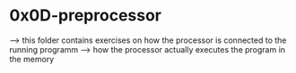 # 0x0D-preprocessor
--> this folder contains exercises on how the processor is connected to 
the running programm
--> how the processor actually executes the program in the memory
